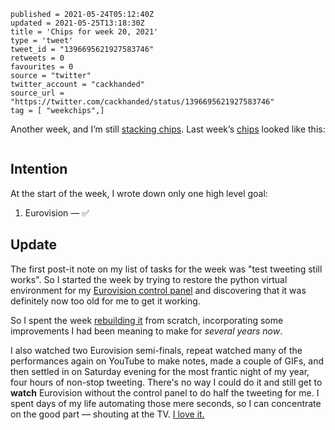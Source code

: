 ```
published = 2021-05-24T05:12:40Z
updated = 2021-05-25T13:18:30Z
title = 'Chips for week 20, 2021'
type = 'tweet'
tweet_id = "1396695621927583746"
retweets = 0
favourites = 0
source = "twitter"
twitter_account = "cackhanded"
source_url = "https://twitter.com/cackhanded/status/1396695621927583746"
tag = [ "weekchips",]
```

Another week, and I’m still [stacking chips][chips]. Last week’s
[chips][markers] looked like this:

[chips]: /2020/06/19/my-week-in-poker-chips
[markers]: /2020/08/22/my-weekchips-markers

<p class='image'><img src='https://mnf.m17s.net/2021/05/24/E2IPQd8XoAEk3Ob.jpg' alt=''></p>

## Intention

At the start of the week, I wrote down only one high level goal:

1. Eurovision — ✅


## Update

The first post-it note on my list of tasks for the week was "test tweeting
still works". So I started the week by trying to restore the python virtual
environment for my [Eurovision control panel][eurodrink] and discovering
that it was definitely now too old for me to get it working.

So I spent the week [rebuilding it][rebuild] from scratch, incorporating
some improvements I had been meaning to make for *several years now*.

I also watched two Eurovision semi-finals, repeat watched many of the
performances again on YouTube to make notes, made a couple of GIFs, and then
settled in on Saturday evening for the most frantic night of my year, four
hours of non-stop tweeting. There's no way I could do it and still get to
**watch** Eurovision without the control panel to do half the tweeting for me.
I spent days of my life automating those mere seconds, so I can concentrate
on the good part — shouting at the TV. [I love it.][jjdd]


[eurodrink]: https://github.com/norm/eurodrink
[jjdd]: https://twitter.com/eurovisiondrink/status/1396220834482634754
[rebuild]: https://github.com/norm/eurodrink/compare/00142ac...7351b9c
